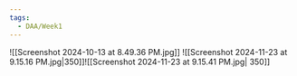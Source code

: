 ```yaml
---
tags:
  - DAA/Week1
---
```


![[Screenshot 2024-10-13 at 8.49.36 PM.jpg]]
![[Screenshot 2024-11-23 at 9.15.16 PM.jpg|350]]![[Screenshot 2024-11-23 at 9.15.41 PM.jpg| 350]]
